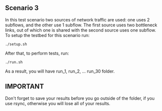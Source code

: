 ## Scenario 3

In this test scenario two sources of network traffic are used: one uses 2 subflows, 
and the other use 1 subflow. The first source uses two bottleneck links, out of which 
one is shared with the second source uses one subflow. To setup the testbed for this scenario run:
    
    ./setup.sh
    
After that, to perform tests, run:

    ./run.sh

As a result, you will have run_1, run_2, ... run_30 folder.

## IMPORTANT
Don't forget to save your results before you go outside of the folder, if you use rsync, 
otherwise you will lose all of your results.  